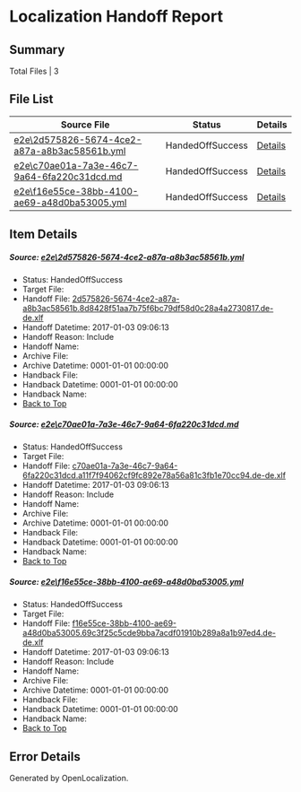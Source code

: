 # <a name='report-top'></a> Localization Handoff Report

## Summary
 Total Files | 3

## File List
 Source File | Status | Details 
 ----------- | ------ | ------- 
 [e2e\2d575826-5674-4ce2-a87a-a8b3ac58561b.yml](https://github.com/OpenLocalizationTestOrg/ol-test1/blob/c91d53ff4f5fc1e4c37e84ea5e025455b55b5967/e2e/2d575826-5674-4ce2-a87a-a8b3ac58561b.yml) | HandedOffSuccess | [Details](#cd35efedddd6a2db0a002c7939a5467a1aa659de1)
 [e2e\c70ae01a-7a3e-46c7-9a64-6fa220c31dcd.md](https://github.com/OpenLocalizationTestOrg/ol-test1/blob/c91d53ff4f5fc1e4c37e84ea5e025455b55b5967/e2e/c70ae01a-7a3e-46c7-9a64-6fa220c31dcd.md) | HandedOffSuccess | [Details](#3c28649b692cc771bbfcd810240a9d231d6684c44)
 [e2e\f16e55ce-38bb-4100-ae69-a48d0ba53005.yml](https://github.com/OpenLocalizationTestOrg/ol-test1/blob/c91d53ff4f5fc1e4c37e84ea5e025455b55b5967/e2e/f16e55ce-38bb-4100-ae69-a48d0ba53005.yml) | HandedOffSuccess | [Details](#26aa1b57cb18c5ca19fc94eb44534090e815c25e6)

## Item Details
##### <a name='cd35efedddd6a2db0a002c7939a5467a1aa659de1'></a> Source: [e2e\2d575826-5674-4ce2-a87a-a8b3ac58561b.yml](https://github.com/OpenLocalizationTestOrg/ol-test1/blob/c91d53ff4f5fc1e4c37e84ea5e025455b55b5967/e2e/2d575826-5674-4ce2-a87a-a8b3ac58561b.yml)
* Status: HandedOffSuccess
* Target File: 
* Handoff File: [2d575826-5674-4ce2-a87a-a8b3ac58561b.8d8428f51aa7b75f6bc79df58d0c28a4a2730817.de-de.xlf](https://github.com/OpenLocalizationTestOrg/ol-test1-handoff/blob/816ee1db8842f170f9e80b4b4fa78a5311de9a24/ol-handoff/OpenLocalizationTestOrg/ol-test1-dede/ci/ht/2d575826-5674-4ce2-a87a-a8b3ac58561b.8d8428f51aa7b75f6bc79df58d0c28a4a2730817.de-de.xlf)
* Handoff Datetime: 2017-01-03 09:06:13
* Handoff Reason: Include
* Handoff Name: 
* Archive File: 
* Archive Datetime: 0001-01-01 00:00:00
* Handback File: 
* Handback Datetime: 0001-01-01 00:00:00
* Handback Name: 
* [Back to Top](#report-top)

##### <a name='3c28649b692cc771bbfcd810240a9d231d6684c44'></a> Source: [e2e\c70ae01a-7a3e-46c7-9a64-6fa220c31dcd.md](https://github.com/OpenLocalizationTestOrg/ol-test1/blob/c91d53ff4f5fc1e4c37e84ea5e025455b55b5967/e2e/c70ae01a-7a3e-46c7-9a64-6fa220c31dcd.md)
* Status: HandedOffSuccess
* Target File: 
* Handoff File: [c70ae01a-7a3e-46c7-9a64-6fa220c31dcd.a11f7f94062cf9fc892e78a56a81c3fb1e70cc94.de-de.xlf](https://github.com/OpenLocalizationTestOrg/ol-test1-handoff/blob/816ee1db8842f170f9e80b4b4fa78a5311de9a24/ol-handoff/OpenLocalizationTestOrg/ol-test1-dede/ci/ht/c70ae01a-7a3e-46c7-9a64-6fa220c31dcd.a11f7f94062cf9fc892e78a56a81c3fb1e70cc94.de-de.xlf)
* Handoff Datetime: 2017-01-03 09:06:13
* Handoff Reason: Include
* Handoff Name: 
* Archive File: 
* Archive Datetime: 0001-01-01 00:00:00
* Handback File: 
* Handback Datetime: 0001-01-01 00:00:00
* Handback Name: 
* [Back to Top](#report-top)

##### <a name='26aa1b57cb18c5ca19fc94eb44534090e815c25e6'></a> Source: [e2e\f16e55ce-38bb-4100-ae69-a48d0ba53005.yml](https://github.com/OpenLocalizationTestOrg/ol-test1/blob/c91d53ff4f5fc1e4c37e84ea5e025455b55b5967/e2e/f16e55ce-38bb-4100-ae69-a48d0ba53005.yml)
* Status: HandedOffSuccess
* Target File: 
* Handoff File: [f16e55ce-38bb-4100-ae69-a48d0ba53005.69c3f25c5cde9bba7acdf01910b289a8a1b97ed4.de-de.xlf](https://github.com/OpenLocalizationTestOrg/ol-test1-handoff/blob/816ee1db8842f170f9e80b4b4fa78a5311de9a24/ol-handoff/OpenLocalizationTestOrg/ol-test1-dede/ci/ht/f16e55ce-38bb-4100-ae69-a48d0ba53005.69c3f25c5cde9bba7acdf01910b289a8a1b97ed4.de-de.xlf)
* Handoff Datetime: 2017-01-03 09:06:13
* Handoff Reason: Include
* Handoff Name: 
* Archive File: 
* Archive Datetime: 0001-01-01 00:00:00
* Handback File: 
* Handback Datetime: 0001-01-01 00:00:00
* Handback Name: 
* [Back to Top](#report-top)


## Error Details

Generated by OpenLocalization.
